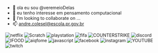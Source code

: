 - 👋 ola eu sou @veremeioDelas
- 👀 eu tenho interesse em pensamento computacional 
- 💞️ I’m looking to collaborate on ...
- 📫 andre.colesel@escola.pr.gov.br
<!---
veremeioDelas/veremeioDelas is a ✨ special ✨ repository because its `README.md` (this file) appears on your GitHub profile.
You can click the Preview link to take a look at your changes.
--->
![netflix](https://img.shields.io/badge/Netflix-E50914?style=for-the-badge&logo=netflix&logoColor=white)
![Scratch](https://img.shields.io/badge/Scratch-4D97FF?style=for-the-badge&logo=Scratch&logoColor=white)
![playstation](https://img.shields.io/badge/PlayStation-003791?style=for-the-badge&logo=playstation&logoColor=white)
![fifa](https://img.shields.io/badge/FIFA-B7312F?style=for-the-badge&logo=fifa&logoColor=white)
![COUNTERSTRIKE](https://img.shields.io/badge/Counter_Strike-000000?style=for-the-badge&logo=counter-strike&logoColor=white)
![discord](https://img.shields.io/badge/Discord-5865F2?style=for-the-badge&logo=discord&logoColor=white)
![IFOOD](https://img.shields.io/badge/iFood-EA1D2C?style=for-the-badge&logo=ifood&logoColor=white)
![aiqfome](https://img.shields.io/badge/Aiqfome-7A1FA2?style=for-the-badge&logo=aiqfome&logoColor=white)
![javascript](https://img.shields.io/badge/JavaScript-323330?style=for-the-badge&logo=javascript&logoColor=F7DF1E)
![facebook](https://img.shields.io/badge/Facebook-1877F2?style=for-the-badge&logo=facebook&logoColor=white)
![instagram](https://img.shields.io/badge/Instagram-E4405F?style=for-the-badge&logo=instagram&logoColor=white)
![YOUTUBE](https://img.shields.io/badge/YouTube-FF0000?style=for-the-badge&logo=youtube&logoColor=white)
![twitch](https://img.shields.io/badge/Twitch-9146FF?style=for-the-badge&logo=twitch&logoColor=white)
